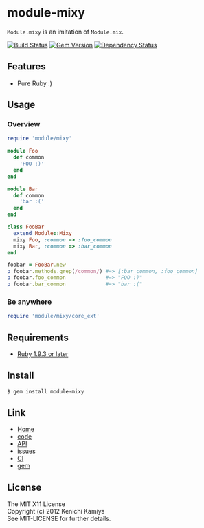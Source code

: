 module-mixy
===========

`Module.mixy` is an imitation of `Module.mix`.

[![Build Status](https://secure.travis-ci.org/kachick/module-mixy.png)](http://travis-ci.org/kachick/module-mixy)
[![Gem Version](https://badge.fury.io/rb/module-mixy.png)](http://badge.fury.io/rb/module-mixy)
[![Dependency Status](https://gemnasium.com/kachick/module-mixy.svg)](https://gemnasium.com/kachick/module-mixy)

Features
--------

* Pure Ruby :)

Usage
-----

### Overview

```ruby
require 'module/mixy'

module Foo
  def common
    'FOO :)'
  end
end

module Bar
  def common
    'bar :('
  end
end

class FooBar
  extend Module::Mixy
  mixy Foo, :common => :foo_common
  mixy Bar, :common => :bar_common
end

foobar = FooBar.new
p foobar.methods.grep(/common/) #=> [:bar_common, :foo_common]
p foobar.foo_common             #=> "FOO :)"
p foobar.bar_common             #=> "bar :("
```

### Be anywhere

```ruby
require 'module/mixy/core_ext'
```

Requirements
-------------

* [Ruby 1.9.3 or later](http://travis-ci.org/#!/kachick/module-mixy)

Install
-------

```bash
$ gem install module-mixy
```

Link
----

* [Home](http://kachick.github.com/module-mixy)
* [code](https://github.com/kachick/module-mixy)
* [API](http://www.rubydoc.info/github/kachick/module-mixy)
* [issues](https://github.com/kachick/module-mixy/issues)
* [CI](http://travis-ci.org/#!/kachick/module-mixy)
* [gem](https://rubygems.org/gems/module-mixy)

License
--------

The MIT X11 License  
Copyright (c) 2012 Kenichi Kamiya  
See MIT-LICENSE for further details.
